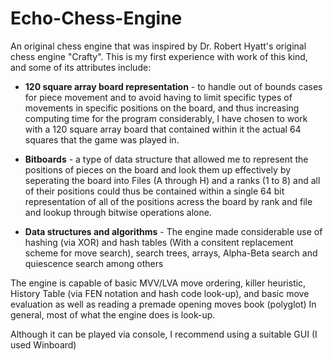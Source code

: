 # Echo-Chess-Engine

An original chess engine that was inspired by Dr. Robert Hyatt's original chess engine "Crafty".
This is my first experience with work of this kind, and some of its attributes include:

* **120 square array board representation** - to handle out of bounds cases for piece movement and to avoid having to limit specific types of movements in specific positions on the board, and thus increasing computing time for the program considerably, I have chosen to work with a 120 square array board that contained within it the actual 64 squares that the game was played in.

* **Bitboards** - a type of data structure that allowed me to represent the positions of pieces on the board and look them up effectively by seperating the board into Files (A through H) and a ranks (1 to 8) and all of their positions could thus be contained within a single 64 bit representation of all of the positions acress the board by rank and file and lookup through bitwise operations alone.

* **Data structures and algorithms** - The engine made considerable use of hashing (via XOR) and hash tables (With a consitent replacement scheme for move search), search trees, arrays, Alpha-Beta search and quiescence search among others

The engine is capable of basic MVV/LVA move ordering, killer heuristic, History Table (via FEN notation and hash code look-up), and basic move evaluation as well as reading a premade opening moves book (polyglot)
In general, most of what the engine does is look-up.

Although it can be played via console, I recommend using a suitable GUI (I used Winboard)
